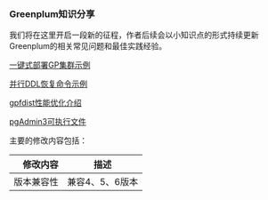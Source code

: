 ### Greenplum知识分享

我们将在这里开启一段新的征程，作者后续会以小知识点的形式持续更新Greenplum的相关常见问题和最佳实践经验。

[一键式部署GP集群示例](https://github.com/water32/gpfaq/blob/master/2020/gpdbinstall.md)

[并行DDL恢复命令示例](https://github.com/water32/gpfaq/blob/master/2020/gpddlrestore.md)

[gpfdist性能优化介绍](https://github.com/water32/gpfaq/blob/master/2020/gpfdist.md)

[pgAdmin3可执行文件](https://github.com/water32/pgAdminIII4GP)

主要的修改内容包括：

|  修改内容     | 描述 |
|---:|:----:|
| 版本兼容性 | 兼容4、5、6版本 |
